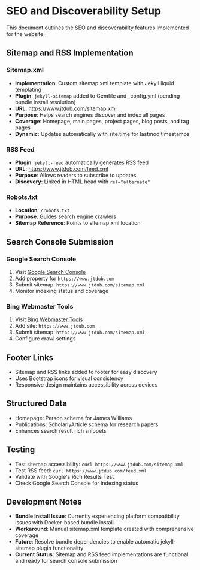 # SEO and Discoverability Setup

This document outlines the SEO and discoverability features implemented for the website.

## Sitemap and RSS Implementation

### Sitemap.xml
- **Implementation**: Custom sitemap.xml template with Jekyll liquid templating
- **Plugin**: `jekyll-sitemap` added to Gemfile and _config.yml (pending bundle install resolution)
- **URL**: https://www.jtdub.com/sitemap.xml
- **Purpose**: Helps search engines discover and index all pages
- **Coverage**: Homepage, main pages, project pages, blog posts, and tag pages
- **Dynamic**: Updates automatically with site.time for lastmod timestamps

### RSS Feed
- **Plugin**: `jekyll-feed` automatically generates RSS feed
- **URL**: https://www.jtdub.com/feed.xml
- **Purpose**: Allows readers to subscribe to updates
- **Discovery**: Linked in HTML head with `rel="alternate"`

### Robots.txt
- **Location**: `/robots.txt`
- **Purpose**: Guides search engine crawlers
- **Sitemap Reference**: Points to sitemap.xml location

## Search Console Submission

### Google Search Console
1. Visit [Google Search Console](https://search.google.com/search-console)
2. Add property for `https://www.jtdub.com`
3. Submit sitemap: `https://www.jtdub.com/sitemap.xml`
4. Monitor indexing status and coverage

### Bing Webmaster Tools
1. Visit [Bing Webmaster Tools](https://www.bing.com/webmasters)
2. Add site: `https://www.jtdub.com`
3. Submit sitemap: `https://www.jtdub.com/sitemap.xml`
4. Configure crawl settings

## Footer Links
- Sitemap and RSS links added to footer for easy discovery
- Uses Bootstrap icons for visual consistency
- Responsive design maintains accessibility across devices

## Structured Data
- Homepage: Person schema for James Williams
- Publications: ScholarlyArticle schema for research papers
- Enhances search result rich snippets

## Testing
- Test sitemap accessibility: `curl https://www.jtdub.com/sitemap.xml`
- Test RSS feed: `curl https://www.jtdub.com/feed.xml`
- Validate with Google's Rich Results Test
- Check Google Search Console for indexing status

## Development Notes
- **Bundle Install Issue**: Currently experiencing platform compatibility issues with Docker-based bundle install
- **Workaround**: Manual sitemap.xml template created with comprehensive coverage
- **Future**: Resolve bundle dependencies to enable automatic jekyll-sitemap plugin functionality
- **Current Status**: Sitemap and RSS feed implementations are functional and ready for search console submission
